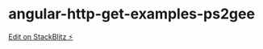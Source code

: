 # angular-http-get-examples-ps2gee

[Edit on StackBlitz ⚡️](https://stackblitz.com/edit/angular-http-get-examples-ps2gee)